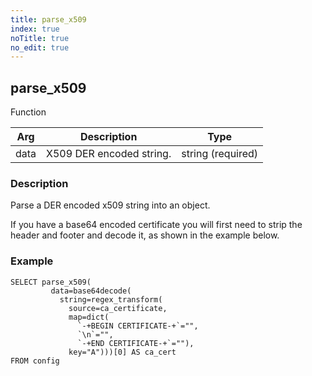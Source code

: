 ```yaml
---
title: parse_x509
index: true
noTitle: true
no_edit: true
---
```




<div class="vql_item"></div>


## parse_x509
<span class='vql_type label label-warning pull-right page-header'>Function</span>



<div class="vqlargs"></div>

Arg | Description | Type
----|-------------|-----
data|X509 DER encoded string.|string (required)

### Description

Parse a DER encoded x509 string into an object.

If you have a base64 encoded certificate you will first need to strip the
header and footer and decode it, as shown in the example below.

### Example

```vql
SELECT parse_x509(
         data=base64decode(
           string=regex_transform(
             source=ca_certificate,
             map=dict(
               `-+BEGIN CERTIFICATE-+`="",
               `\n`="",
               `-+END CERTIFICATE-+`=""),
             key="A")))[0] AS ca_cert
FROM config
```


